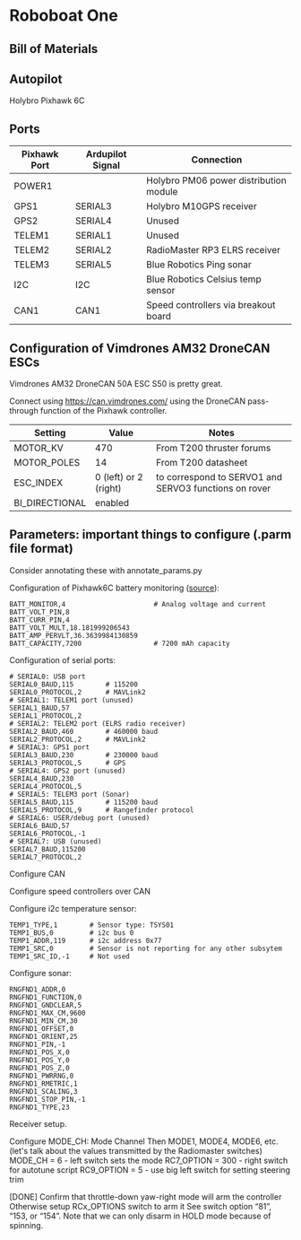 # Roboboat One

## Bill of Materials

## Autopilot

Holybro Pixhawk 6C

## Ports

| Pixhawk Port | Ardupilot Signal | Connection |
| ------------ | ---------------- | ---------- |
| POWER1       |                  | Holybro PM06 power distribution module |
| GPS1         | SERIAL3          | Holybro M10GPS receiver |
| GPS2         | SERIAL4          | Unused |
| TELEM1       | SERIAL1          | Unused |
| TELEM2       | SERIAL2          | RadioMaster RP3 ELRS receiver |
| TELEM3       | SERIAL5          | Blue Robotics Ping sonar |
| I2C          | I2C              | Blue Robotics Celsius temp sensor |
| CAN1         | CAN1             | Speed controllers via breakout board |

## Configuration of Vimdrones AM32 DroneCAN ESCs

Vimdrones AM32 DroneCAN 50A ESC S50 is pretty great.

Connect using https://can.vimdrones.com/ using the DroneCAN pass-through
function of the Pixhawk controller.

| Setting  | Value | Notes |
| -------- | ----- | ----- |
| MOTOR_KV | 470   | From T200 thruster forums |
| MOTOR_POLES | 14 | From T200 datasheet |
| ESC_INDEX | 0 (left) or 2 (right) | to correspond to SERVO1 and SERVO3 functions on rover |
| BI_DIRECTIONAL | enabled | |


## Parameters: important things to configure (.parm file format)

Consider annotating these with annotate_params.py

Configuration of Pixhawk6C battery monitoring ([source](https://ardupilot.org/copter/docs/common-holybro-pixhawk6C.html#battery-monitoring)):

```csv
BATT_MONITOR,4                      # Analog voltage and current
BATT_VOLT_PIN,8
BATT_CURR_PIN,4
BATT_VOLT_MULT,18.181999206543
BATT_AMP_PERVLT,36.3639984130859 
BATT_CAPACITY,7200                  # 7200 mAh capacity
```

Configuration of serial ports:

```csv
# SERIAL0: USB port
SERIAL0_BAUD,115        # 115200
SERIAL0_PROTOCOL,2      # MAVLink2
# SERIAL1: TELEM1 port (unused)
SERIAL1_BAUD,57
SERIAL1_PROTOCOL,2
# SERIAL2: TELEM2 port (ELRS radio receiver)
SERIAL2_BAUD,460        # 460000 baud
SERIAL2_PROTOCOL,2      # MAVLink2
# SERIAL3: GPS1 port
SERIAL3_BAUD,230        # 230000 baud
SERIAL3_PROTOCOL,5      # GPS
# SERIAL4: GPS2 port (unused)
SERIAL4_BAUD,230
SERIAL4_PROTOCOL,5
# SERIAL5: TELEM3 port (Sonar)
SERIAL5_BAUD,115        # 115200 baud
SERIAL5_PROTOCOL,9      # Rangefinder protocol
# SERIAL6: USER/debug port (unused)
SERIAL6_BAUD,57
SERIAL6_PROTOCOL,-1
# SERIAL7: USB (unused)
SERIAL7_BAUD,115200
SERIAL7_PROTOCOL,2
```

Configure CAN

Configure speed controllers over CAN

Configure i2c temperature sensor:

```csv
TEMP1_TYPE,1        # Sensor type: TSYS01
TEMP1_BUS,0         # i2c bus 0
TEMP1_ADDR,119      # i2c address 0x77
TEMP1_SRC,0         # Sensor is not reporting for any other subsytem
TEMP1_SRC_ID,-1     # Not used
```

Configure sonar:

```csv
RNGFND1_ADDR,0
RNGFND1_FUNCTION,0
RNGFND1_GNDCLEAR,5
RNGFND1_MAX_CM,9600
RNGFND1_MIN_CM,30
RNGFND1_OFFSET,0
RNGFND1_ORIENT,25
RNGFND1_PIN,-1
RNGFND1_POS_X,0
RNGFND1_POS_Y,0
RNGFND1_POS_Z,0
RNGFND1_PWRRNG,0
RNGFND1_RMETRIC,1
RNGFND1_SCALING,3
RNGFND1_STOP_PIN,-1
RNGFND1_TYPE,23
```

Receiver setup.

Configure MODE_CH: Mode Channel
Then MODE1, MODE4, MODE6, etc.
(let's talk about the values transmitted by the Radiomaster switches)
MODE_CH = 6 - left switch sets the mode
RC7_OPTION = 300 - right switch for autotune script
RC9_OPTION = 5 - use big left switch for setting steering trim

[DONE] Confirm that throttle-down yaw-right mode will arm the controller
Otherwise setup RCx_OPTIONS switch to arm it
See switch option “81”, “153, or “154”.
Note that we can only disarm in HOLD mode because of spinning.

